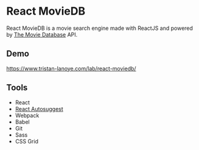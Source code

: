 # React MovieDB 

React MovieDB is a movie search engine made with ReactJS and powered by [The Movie Database](https://www.themoviedb.org/ "TMDb") API.  

## Demo

https://www.tristan-lanoye.com/lab/react-moviedb/

## Tools 

- React
- [React Autosuggest](https://github.com/moroshko/react-autosuggest)
- Webpack
- Babel
- Git
- Sass 
- CSS Grid
